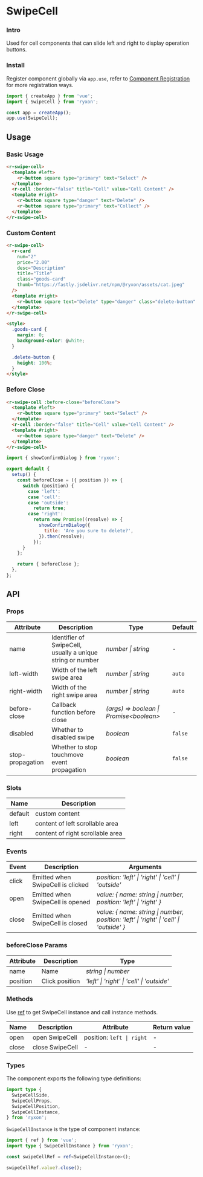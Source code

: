 # SwipeCell

### Intro

Used for cell components that can slide left and right to display operation buttons.

### Install

Register component globally via `app.use`, refer to [Component Registration](#/en-US/advanced-usage#zu-jian-zhu-ce) for more registration ways.

```js
import { createApp } from 'vue';
import { SwipeCell } from 'ryxon';

const app = createApp();
app.use(SwipeCell);
```

## Usage

### Basic Usage

```html
<r-swipe-cell>
  <template #left>
    <r-button square type="primary" text="Select" />
  </template>
  <r-cell :border="false" title="Cell" value="Cell Content" />
  <template #right>
    <r-button square type="danger" text="Delete" />
    <r-button square type="primary" text="Collect" />
  </template>
</r-swipe-cell>
```

### Custom Content

```html
<r-swipe-cell>
  <r-card
    num="2"
    price="2.00"
    desc="Description"
    title="Title"
    class="goods-card"
    thumb="https://fastly.jsdelivr.net/npm/@ryxon/assets/cat.jpeg"
  />
  <template #right>
    <r-button square text="Delete" type="danger" class="delete-button" />
  </template>
</r-swipe-cell>

<style>
  .goods-card {
    margin: 0;
    background-color: @white;
  }

  .delete-button {
    height: 100%;
  }
</style>
```

### Before Close

```html
<r-swipe-cell :before-close="beforeClose">
  <template #left>
    <r-button square type="primary" text="Select" />
  </template>
  <r-cell :border="false" title="Cell" value="Cell Content" />
  <template #right>
    <r-button square type="danger" text="Delete" />
  </template>
</r-swipe-cell>
```

```js
import { showConfirmDialog } from 'ryxon';

export default {
  setup() {
    const beforeClose = ({ position }) => {
      switch (position) {
        case 'left':
        case 'cell':
        case 'outside':
          return true;
        case 'right':
          return new Promise((resolve) => {
            showConfirmDialog({
              title: 'Are you sure to delete?',
            }).then(resolve);
          });
      }
    };

    return { beforeClose };
  },
};
```

## API

### Props

| Attribute | Description | Type | Default |
| --- | --- | --- | --- |
| name | Identifier of SwipeCell, usually a unique string or number | _number \| string_ | - |
| left-width | Width of the left swipe area | _number \| string_ | `auto` |
| right-width | Width of the right swipe area | _number \| string_ | `auto` |
| before-close | Callback function before close | _(args) => boolean \| Promise\<boolean\>_ | - |
| disabled | Whether to disabled swipe | _boolean_ | `false` |
| stop-propagation | Whether to stop touchmove event propagation | _boolean_ | `false` |

### Slots

| Name    | Description                      |
| ------- | -------------------------------- |
| default | custom content                   |
| left    | content of left scrollable area  |
| right   | content of right scrollable area |

### Events

| Event | Description | Arguments |
| --- | --- | --- |
| click | Emitted when SwipeCell is clicked | _position: 'left' \| 'right' \| 'cell' \| 'outside'_ |
| open | Emitted when SwipeCell is opened | _value: { name: string \| number, position: 'left' \| 'right' }_ |
| close | Emitted when SwipeCell is closed | _value: { name: string \| number, position: 'left' \| 'right' \| 'cell' \| 'outside' }_ |

### beforeClose Params

| Attribute | Description    | Type                                       |
| --------- | -------------- | ------------------------------------------ |
| name      | Name           | _string \| number_                         |
| position  | Click position | _'left' \| 'right' \| 'cell' \| 'outside'_ |

### Methods

Use [ref](https://v3.vuejs.org/guide/component-template-refs.html) to get SwipeCell instance and call instance methods.

| Name  | Description     | Attribute                 | Return value |
| ----- | --------------- | ------------------------- | ------------ |
| open  | open SwipeCell  | position: `left \| right` | -            |
| close | close SwipeCell | -                         | -            |

### Types

The component exports the following type definitions:

```ts
import type {
  SwipeCellSide,
  SwipeCellProps,
  SwipeCellPosition,
  SwipeCellInstance,
} from 'ryxon';
```

`SwipeCellInstance` is the type of component instance:

```ts
import { ref } from 'vue';
import type { SwipeCellInstance } from 'ryxon';

const swipeCellRef = ref<SwipeCellInstance>();

swipeCellRef.value?.close();
```
